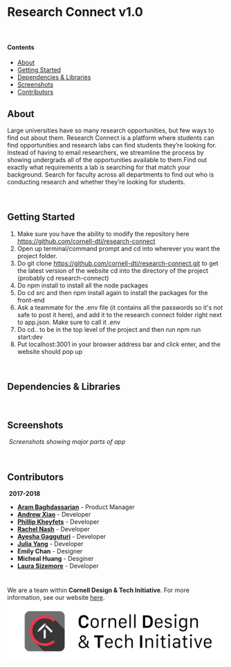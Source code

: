# Research Connect v1.0

​
#### Contents
  - [About](#about)
  - [Getting Started](#getting-started)
  - [Dependencies & Libraries](#dependencies--libraries)
  - [Screenshots](#screenshots)
  - [Contributors](#contributors)
​
## About
Large universities have so many research opportunities, but few ways to find out about them. Research Connect is a platform where students can find opportunities and research labs can find students they’re looking for. Instead of having to email researchers, we streamline the process by showing undergrads all of the opportunities available to them.Find out exactly what requirements a lab is searching for that match your background. Search for faculty across all departments to find out who is conducting research and whether they’re looking for students.

​
## Getting Started
1. Make sure you have the ability to modify the repository here https://github.com/cornell-dti/research-connect
2. Open up terminal/command prompt and cd into wherever you want the project folder.
3. Do git clone https://github.com/cornell-dti/research-connect.git to get the latest version of the website
cd into the directory of the project  (probably cd research-connect)
4. Do npm install to install all the node packages
5. Do cd src and then npm install again to install the packages for the front-end
6. Ask a teammate for the .env file (it contains all the passwords so it's not safe to post it here), and add it to the research connect folder right next to app.json. Make sure to call it .env
7. Do cd.. to be in the top level of the project and then run npm run start:dev
8. Put localhost:3001 in your browser address bar and click enter, and the website should pop up


​
## Dependencies & Libraries



​
## Screenshots
​
_Screenshots showing major parts of app_
​

​
## Contributors
​
**2017-2018**
 * **[Aram Baghdassarian](https://github.com/abagh0703)** - Product Manager
 * **[Andrew Xiao](https://github.com/Andrewxzn)** - Developer
 * **[Phillip Kheyfets](https://github.com/kheyfets)** - Developer
 * **[Rachel Nash](https://github.com/rsn55)** - Developer
 * **[Ayesha Gagguturi](https://github.com/Ayesha34)** - Developer
 * **[Julia Yang](https://github.com/juliayangg)**  - Developer
 * **Emily Chan** - Designer
 * **Micheal Huang** - Desginer
 * **[Laura Sizemore](https://github.com/lsizemore8)**  - Developer
​

#
We are a team within **Cornell Design & Tech Initiative**. For more information, see our website [here](https://cornelldti.org/).
<img src="https://raw.githubusercontent.com/cornell-dti/design/master/Branding/Wordmark/Dark%20Text/Transparent/Wordmark-Dark%20Text-Transparent%403x.png">
​
